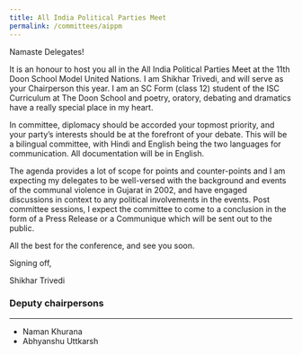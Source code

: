```yaml
---
title: All India Political Parties Meet
permalink: /committees/aippm
---
```


Namaste Delegates!

It is an honour to host you all in the All India Political Parties Meet at the 11th Doon School Model United Nations. I am Shikhar Trivedi, and will serve as your Chairperson this year. I am an SC Form (class 12) student of the ISC Curriculum at The Doon School and poetry, oratory, debating and dramatics have a really special place in my heart.

In committee, diplomacy should be accorded your topmost priority, and your party’s interests should be at the forefront of your debate. This will be a bilingual committee, with Hindi and English being the two languages for communication. All documentation will be in English.

The agenda provides a lot of scope for points and counter-points and I am expecting my delegates to be well-versed with the background and events of the communal violence in Gujarat in 2002, and have engaged discussions in context to any political involvements in the events. Post committee sessions, I expect the committee to come to a conclusion in the form of a Press Release or a Communique which will be sent out to the public.

All the best for the conference, and see you soon.

Signing off,

Shikhar Trivedi


### Deputy chairpersons
<hr>

- Naman Khurana
- Abhyanshu Uttkarsh
